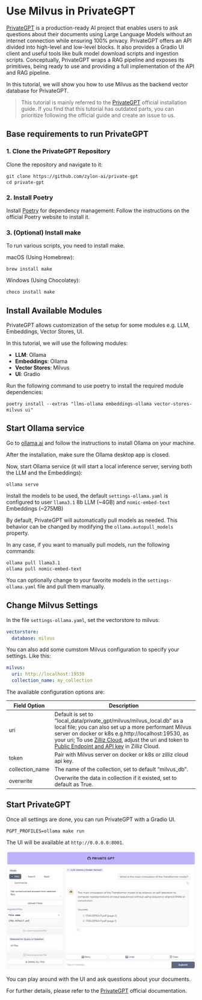 # Use Milvus in PrivateGPT
[PrivateGPT](https://privategpt.dev/) is a production-ready AI project that enables users to ask questions about their documents using Large Language Models without an internet connection while ensuring 100% privacy. PrivateGPT offers an API divided into high-level and low-level blocks. It also provides a Gradio UI client and useful tools like bulk model download scripts and ingestion scripts. Conceptually, PrivateGPT wraps a RAG pipeline and exposes its primitives, being ready to use and providing a full implementation of the API and RAG pipeline.

In this tutorial, we will show you how to use Milvus as the backend vector database for PrivateGPT.

> This tutorial is mainly referred to the [PrivateGPT](https://docs.privategpt.dev/installation/getting-started/installation) official installation guide. If you find that this tutorial has outdated parts, you can prioritize following the official guide and create an issue to us.

## Base requirements to run PrivateGPT
### 1. Clone the PrivateGPT Repository
Clone the repository and navigate to it:

```shell
git clone https://github.com/zylon-ai/private-gpt
cd private-gpt
```

### 2. Install Poetry
Install [Poetry](https://python-poetry.org/docs/#installing-with-the-official-installer) for dependency management: Follow the instructions on the official Poetry website to install it.

### 3. (Optional) Install make
To run various scripts, you need to install make. 

macOS (Using Homebrew):
```shell
brew install make
```

Windows
(Using Chocolatey):
```shell
choco install make
```


## Install Available Modules
PrivateGPT allows customization of the setup for some modules e.g. LLM, Embeddings, Vector Stores, UI.

In this tutorial, we will use the following modules:
- **LLM**: Ollama
- **Embeddings**: Ollama
- **Vector Stores**: Milvus
- **UI**: Gradio

Run the following command to use poetry to install the required module dependencies:
```shell
poetry install --extras "llms-ollama embeddings-ollama vector-stores-milvus ui"
```


## Start Ollama service
Go to [ollama.ai](https://ollama.com/) and follow the instructions to install Ollama on your machine.

After the installation, make sure the Ollama desktop app is closed.

Now, start Ollama service (it will start a local inference server, serving both the LLM and the Embeddings):
```shell
ollama serve
```

Install the models to be used, the default `settings-ollama.yaml` is configured to user `llama3.1` 8b LLM (~4GB) and `nomic-embed-text` Embeddings (~275MB)

By default, PrivateGPT will automatically pull models as needed. This behavior can be changed by modifying the `ollama.autopull_models` property.

In any case, if you want to manually pull models, run the following commands:
```shell
ollama pull llama3.1
ollama pull nomic-embed-text
```
You can optionally change to your favorite models in the `settings-ollama.yaml` file and pull them manually.

## Change Milvus Settings
In the file `settings-ollama.yaml`, set the vectorstore to milvus:
```yaml
vectorstore:
  database: milvus
```

You can also add some cumstom Milvus configuration to specify your settings.
Like this:
```yaml
milvus:
  uri: http://localhost:19530
  collection_name: my_collection
```

The available configuration options are:

| Field Option | Description                          |
|----------------------|--------------------------------------|
| uri                  | Default is set to “local_data/private_gpt/milvus/milvus_local.db” as a local file; you can also set up a more performant Milvus server on docker or k8s e.g.http://localhost:19530, as your uri; To use [Zilliz Cloud](https://zilliz.com/cloud), adjust the uri and token to [Public Endpoint and API key](https://docs.zilliz.com/docs/on-zilliz-cloud-console#cluster-details) in Zilliz Cloud.   |
| token                | Pair with Milvus server on docker or k8s or zilliz cloud api key.|
| collection_name      | The name of the collection, set to default “milvus_db”. |
| overwrite            | Overwrite the data in collection if it existed, set to default as True. |


 ## Start PrivateGPT

Once all settings are done, you can run PrivateGPT with a Gradio UI.

```shell
PGPT_PROFILES=ollama make run
```
The UI will be available at `http://0.0.0.0:8001`.

![](../../../images/private_gpt_ui.png)

You can play around with the UI and ask questions about your documents.

For further details, please refer to the [PrivateGPT](https://docs.privategpt.dev/) official documentation.